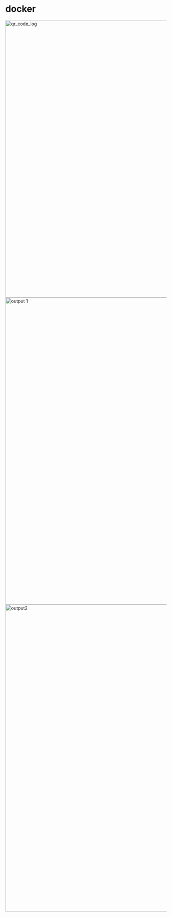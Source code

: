 # docker
<img width="867" alt="qr_code_log" src="https://github.com/user-attachments/assets/61c33219-5e30-4e0d-9943-22685d7acfa5">
<img width="960" alt="output 1" src="https://github.com/user-attachments/assets/5d7ca2aa-6d0b-4be9-94d5-c80c6ab1ab56">

<img width="960" alt="output2" src="https://github.com/user-attachments/assets/fdb1f148-83c7-4029-99e6-3b7200eed96f">

